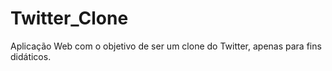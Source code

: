 # Twitter_Clone
 Aplicação Web com o objetivo de ser um clone do Twitter, apenas para fins didáticos.

